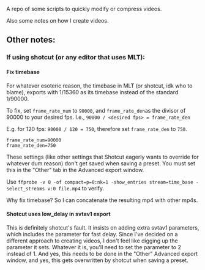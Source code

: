 A repo of some scripts to quickly modify or compress videos.

Also some notes on how I create videos.

## Other notes:

### If using shotcut (or any editor that uses MLT):

#### Fix timebase

For whatever esoteric reason, the timebase in MLT (or shotcut, idk who to blame), exports with 1/15360 as its timebase instead of the standard 1/90000.

To fix, set `frame_rate_num` to `90000`, and `frame_rate_den`as the divisor of 90000 to your desired fps. I.e., `90000 / <desired fps> = frame_rate_den`

E.g. for 120 fps: `90000 / 120 = 750`, therefore set `frame_rate_den` to `750`.
```
frame_rate_num=90000
frame_rate_den=750
```

These settings (like other settings that Shotcut eagerly wants to override for whatever dum reason) don't get saved when saving a preset. You must set this in the "Other" tab in the Advanced export window.

Use `ffprobe -v 0 -of compact=p=0:nk=1 -show_entries stream=time_base -select_streams v:0 file.mp4` to verify.

Why fix timebase? So I can concatenate the resulting mp4 with other mp4s.

#### Shotcut uses low_delay in svtav1 export

This is definitely shotcut's fault. It insists on adding extra svtav1 parameters, which includes the parameter for fast delay. Since I've decided on a different approach to creating videos, I don't feel like digging up the parameter it sets. Whatever it is, you'll need to set the parameter to 2 instead of 1. And yes, this needs to be done in the "Other" Advanced export window, and yes, this gets overwritten by shotcut when saving a preset.

